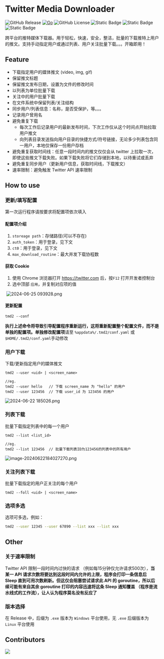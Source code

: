 # Twitter Media Downloader

![GitHub Release](https://img.shields.io/github/v/release/unkmonster/tmd2) [![Go](https://github.com/unkmonster/tmd2/actions/workflows/go.yml/badge.svg)](https://github.com/unkmonster/tmd2/actions/workflows/go.yml) ![GitHub License](https://img.shields.io/github/license/unkmonster/tmd2?logo=github) ![Static Badge](https://img.shields.io/badge/Windows-0078D6) ![Static Badge](https://img.shields.io/badge/Linux-FCC624?logo=Linux&logoColor=black) ![Static Badge](https://img.shields.io/badge/X%2FTwitter-black?logo=X)

跨平台的推特媒体下载器。用于轻松，快速，安全，整洁，批量的下载推特上用户的推文。支持手动指定用户或通过列表、用户关注批量下载。。。开箱即用！

## Feature

- 下载指定用户的媒体推文 (video, img, gif)
- 保留推文标题
- 保留推文发布日期，设置为文件的修改时间
- 以列表为单位批量下载
- 关注中的用户批量下载
- 在文件系统中保留列表/关注结构
- 同步用户/列表信息：名称，是否受保护，等。。。
- 记录用户曾用名
- 避免重复下载
  - 每次工作后记录用户的最新发布时间，下次工作仅从这个时间点开始拉取用户推文
  - 向列表目录发送指向用户目录的快捷方式/符号链接，无论多少列表包含同一用户，本地仅保存一份用户存档
- 避免重复获取时间线：任意一段时间内的推文仅仅会从 twitter 上拉取一次，即使这些推文下载失败。如果下载失败将它们存储到本地，以待重试或丢弃
- 避免重复同步用户（更新用户信息，获取时间线，下载推文）
- 速率限制：避免触发 Twitter API 速率限制

## How to use

### 更新/填写配置

第一次运行程序请按要求将配置项依次填入

#### 配置项介绍

1. `storeage path`：存储路径(可以不存在)
2. `auth_token`：用于登录，见下文
3. `ct0`：用于登录，见下文
4. `max_download_routine`：最大并发下载协程数

#### 获取 Cookie

1. 使用 Chrome 浏览器打开 https://twitter.com 后，按`F12` 打开开发者控制台
2. 选中顶部 `应用`，并复制对应项的值

​	![ 2024-06-25 093928.png](https://s2.loli.net/2024/06/25/O6PwWGoqYLZAJXc.png)

#### 更新配置

```
tmd2 --conf
```

**执行上述命令将导致引导配置程序重新运行，这将重新配置整个配置文件，而不是单独的配置项。单独修改配置项**请至 `%appdata%/.tmd2/conf.yaml` 或 `$HOME/.tmd2/conf.yaml`手动修改

###  用户下载

下载/更新指定用户的媒体推文

`tmd2 --user <uid> | <screen_name>`

```
//eg.
tmd2 --user hello	// 下载 screen_name 为 "hello" 的用户
tmd2 --user 123456	// 下载 user_id 为 123456 的用户
```

![ 2024-06-22 185026.png](https://s2.loli.net/2024/06/22/u45c1nUwHOKtbjE.png "用户的screen_name")

### 列表下载

批量下载指定列表中的每一个用户

`tmd2 --list <list_id>`

```
//eg.
tmd2 --list 123456	// 批量下载列表ID为123456的列表中的所有用户
```

![image-20240622184027270.png](https://s2.loli.net/2024/06/22/M4xmVUkZ6DpPrds.png "list_id")

### 关注列表下载

批量下载指定的用户正关注的每个用户

`tmd2 --foll <uid> | <screen_name>`

### **选项多选**

选项可多选，例如：

```bash
tmd2 --user 12345 --user 67890 --list xxx --list xxx 
```

## Other

### 关于速率限制

Twitter API 限制一段时间内过快的请求 （例如每15分钟仅允许请求500次），**当某一 API 请求次数将要达到这段时间内允许的上限，程序会打印一条信息后 Sleep 直到可用次数刷新。但这仅会阻塞尝试请求此 API 的 goroutine，所以后续可能有来自其余 goroutine 打印的内容迅速将这条 Sleep 通知覆盖 （程序是流水线式的工作流），让人认为程序莫名没有反应了**

### 版本选择

在 Release 中，后缀为 `.exe` 版本为 `Windows` 平台使用，无 `.exe` 后缀版本为 `Linux` 平台使用

## Contributors

![](https://contrib.rocks/image?repo=unkmonster/tmd2) 

